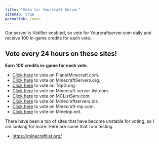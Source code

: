 ```yaml
---
title: "Vote for YourCraft Server"
sitemap: true
permalink: /vote
---
```


Our server is Votifier enabled, so vote for Yourcraftserver.com daily and receive 100 in-game credits for each vote.

## Vote every 24 hours on these sites!

**Earn 100 credits in-game for each vote.**

- [Click here](http://www.planetminecraft.com/server/yourcraft-multiverse-smp-pvp-creative-economy/vote/) to vote on PlanetMinecraft.com.
- [Click here](http://minecraftservers.org/server/504418) to vote on MinecraftServers.org.
- [Click here](http://topg.org/Minecraft/in-355872) to vote on TopG.org.
- [Click here](http://minecraft-server-list.com/server/106625/vote/) to vote on Minecraft-server-list.com.
- [Click here](http://mclistserv.com/server/872) to vote on MCListServ.com.
- [Click here](https://minecraftservers.biz/servers/86931/vote/) to vote on Minecraftservers.biz.
- [Click here](http://minecraft-mp.com/server/7865/vote/) to vote on Minecraft-mp.com.
- [Click here](http://vote.minetop.net/552.html) to vote on Minetop.net.

There have been a ton of sites that have become unstable for voting, so I am looking for more. Here are some that I am testing.

- https://minecraftlist.org/